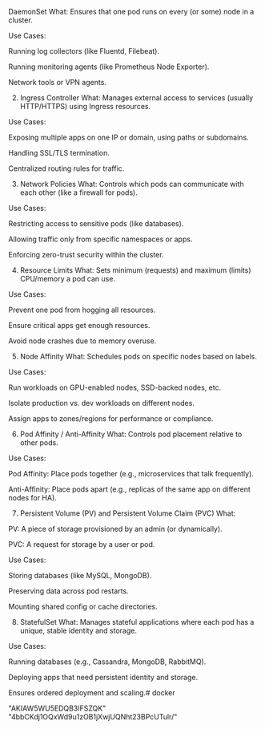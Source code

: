 DaemonSet
What:
Ensures that one pod runs on every (or some) node in a cluster.

Use Cases:

Running log collectors (like Fluentd, Filebeat).

Running monitoring agents (like Prometheus Node Exporter).

Network tools or VPN agents.

2. Ingress Controller
What:
Manages external access to services (usually HTTP/HTTPS) using Ingress resources.

Use Cases:

Exposing multiple apps on one IP or domain, using paths or subdomains.

Handling SSL/TLS termination.

Centralized routing rules for traffic.

3. Network Policies
What:
Controls which pods can communicate with each other (like a firewall for pods).

Use Cases:

Restricting access to sensitive pods (like databases).

Allowing traffic only from specific namespaces or apps.

Enforcing zero-trust security within the cluster.

4. Resource Limits
What:
Sets minimum (requests) and maximum (limits) CPU/memory a pod can use.

Use Cases:

Prevent one pod from hogging all resources.

Ensure critical apps get enough resources.

Avoid node crashes due to memory overuse.

5. Node Affinity
What:
Schedules pods on specific nodes based on labels.

Use Cases:

Run workloads on GPU-enabled nodes, SSD-backed nodes, etc.

Isolate production vs. dev workloads on different nodes.

Assign apps to zones/regions for performance or compliance.

6. Pod Affinity / Anti-Affinity
What:
Controls pod placement relative to other pods.

Use Cases:

Pod Affinity: Place pods together (e.g., microservices that talk frequently).

Anti-Affinity: Place pods apart (e.g., replicas of the same app on different nodes for HA).

7. Persistent Volume (PV) and Persistent Volume Claim (PVC)
What:

PV: A piece of storage provisioned by an admin (or dynamically).

PVC: A request for storage by a user or pod.

Use Cases:

Storing databases (like MySQL, MongoDB).

Preserving data across pod restarts.

Mounting shared config or cache directories.

8. StatefulSet
What:
Manages stateful applications where each pod has a unique, stable identity and storage.

Use Cases:

Running databases (e.g., Cassandra, MongoDB, RabbitMQ).

Deploying apps that need persistent identity and storage.

Ensures ordered deployment and scaling.# docker


"AKIAW5WU5EDQB3IFSZQK"
"4bbCKdj1OQxWd9u1zOB1jXwjUQNht23BPcUTulr/"
